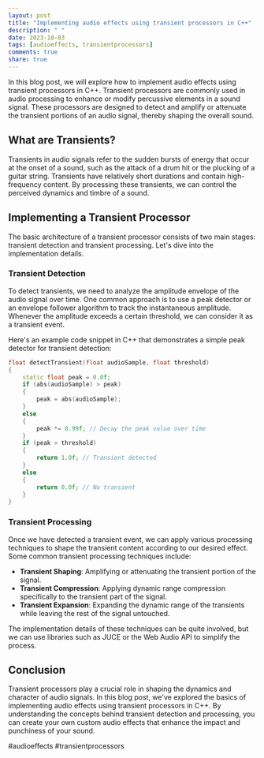 ```yaml
---
layout: post
title: "Implementing audio effects using transient processors in C++"
description: " "
date: 2023-10-03
tags: [audioeffects, transientprocessors]
comments: true
share: true
---
```


In this blog post, we will explore how to implement audio effects using transient processors in C++. Transient processors are commonly used in audio processing to enhance or modify percussive elements in a sound signal. These processors are designed to detect and amplify or attenuate the transient portions of an audio signal, thereby shaping the overall sound.

## What are Transients?

Transients in audio signals refer to the sudden bursts of energy that occur at the onset of a sound, such as the attack of a drum hit or the plucking of a guitar string. Transients have relatively short durations and contain high-frequency content. By processing these transients, we can control the perceived dynamics and timbre of a sound.

## Implementing a Transient Processor

The basic architecture of a transient processor consists of two main stages: transient detection and transient processing. Let's dive into the implementation details.

### Transient Detection

To detect transients, we need to analyze the amplitude envelope of the audio signal over time. One common approach is to use a peak detector or an envelope follower algorithm to track the instantaneous amplitude. Whenever the amplitude exceeds a certain threshold, we can consider it as a transient event.

Here's an example code snippet in C++ that demonstrates a simple peak detector for transient detection:

```cpp
float detectTransient(float audioSample, float threshold)
{
    static float peak = 0.0f;
    if (abs(audioSample) > peak)
    {
        peak = abs(audioSample);
    }
    else
    {
        peak *= 0.99f; // Decay the peak value over time
    }
    if (peak > threshold)
    {
        return 1.0f; // Transient detected
    }
    else
    {
        return 0.0f; // No transient
    }
}
```

### Transient Processing

Once we have detected a transient event, we can apply various processing techniques to shape the transient content according to our desired effect. Some common transient processing techniques include:

- **Transient Shaping**: Amplifying or attenuating the transient portion of the signal.
- **Transient Compression**: Applying dynamic range compression specifically to the transient part of the signal.
- **Transient Expansion**: Expanding the dynamic range of the transients while leaving the rest of the signal untouched.

The implementation details of these techniques can be quite involved, but we can use libraries such as JUCE or the Web Audio API to simplify the process.

## Conclusion

Transient processors play a crucial role in shaping the dynamics and character of audio signals. In this blog post, we've explored the basics of implementing audio effects using transient processors in C++. By understanding the concepts behind transient detection and processing, you can create your own custom audio effects that enhance the impact and punchiness of your sound.

#audioeffects #transientprocessors